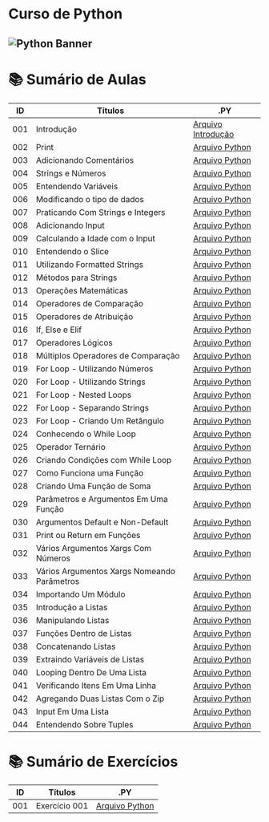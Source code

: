 # Curso de Python

## <img src="https://learn.temporal.io/assets/images/banner_python-0d345d125b6892840c54f7e1460c8a5a.png" alt="Python Banner">

# 📚 Sumário de Aulas

| ID  | Títulos                                     | .PY                                      |
| --- | ------------------------------------------- | ---------------------------------------- |
| 001 | Introdução                                  | [Arquivo Introdução](aula.001/README.md) |
| 002 | Print                                       | [Arquivo Python](aula.002/main.py)       |
| 003 | Adicionando Comentários                     | [Arquivo Python](aula.003/main.py)       |
| 004 | Strings e Números                           | [Arquivo Python](aula.004/main.py)       |
| 005 | Entendendo Variáveis                        | [Arquivo Python](aula.005/main.py)       |
| 006 | Modificando o tipo de dados                 | [Arquivo Python](aula.006/main.py)       |
| 007 | Praticando Com Strings e Integers           | [Arquivo Python](aula.007/main.py)       |
| 008 | Adicionando Input                           | [Arquivo Python](aula.008/main.py)       |
| 009 | Calculando a Idade com o Input              | [Arquivo Python](aula.009/main.py)       |
| 010 | Entendendo o Slice                          | [Arquivo Python](aula.010/main.py)       |
| 011 | Utilizando Formatted Strings                | [Arquivo Python](aula.011/main.py)       |
| 012 | Métodos para Strings                        | [Arquivo Python](aula.012/main.py)       |
| 013 | Operações Matemáticas                       | [Arquivo Python](aula.013/main.py)       |
| 014 | Operadores de Comparação                    | [Arquivo Python](aula.014/main.py)       |
| 015 | Operadores de Atribuição                    | [Arquivo Python](aula.015/main.py)       |
| 016 | If, Else e Elif                             | [Arquivo Python](aula.016/main.py)       |
| 017 | Operadores Lógicos                          | [Arquivo Python](aula.017/main.py)       |
| 018 | Múltiplos Operadores de Comparação          | [Arquivo Python](aula.018/main.py)       |
| 019 | For Loop - Utilizando Números               | [Arquivo Python](aula.019/main.py)       |
| 020 | For Loop - Utilizando Strings               | [Arquivo Python](aula.020/main.py)       |
| 021 | For Loop - Nested Loops                     | [Arquivo Python](aula.021/main.py)       |
| 022 | For Loop - Separando Strings                | [Arquivo Python](aula.022/main.py)       |
| 023 | For Loop - Criando Um Retângulo             | [Arquivo Python](aula.023/main.py)       |
| 024 | Conhecendo o While Loop                     | [Arquivo Python](aula.024/main.py)       |
| 025 | Operador Ternário                           | [Arquivo Python](aula.025/main.py)       |
| 026 | Criando Condições com While Loop            | [Arquivo Python](aula.026/main.py)       |
| 027 | Como Funciona uma Função                    | [Arquivo Python](aula.027/main.py)       |
| 028 | Criando Uma Função de Soma                  | [Arquivo Python](aula.028/main.py)       |
| 029 | Parâmetros e Argumentos Em Uma Função       | [Arquivo Python](aula.029/main.py)       |
| 030 | Argumentos Default e Non-Default            | [Arquivo Python](aula.030/main.py)       |
| 031 | Print ou Return em Funções                  | [Arquivo Python](aula.031/main.py)       |
| 032 | Vários Argumentos Xargs Com Números         | [Arquivo Python](aula.032/main.py)       |
| 033 | Vários Argumentos Xargs Nomeando Parâmetros | [Arquivo Python](aula.033/main.py)       |
| 034 | Importando Um Módulo                        | [Arquivo Python](aula.034/main.py)       |
| 035 | Introdução a Listas                         | [Arquivo Python](aula.035/main.py)       |
| 036 | Manipulando Listas                          | [Arquivo Python](aula.036/main.py)       |
| 037 | Funções Dentro de Listas                    | [Arquivo Python](aula.037/main.py)       |
| 038 | Concatenando Listas                         | [Arquivo Python](aula.038/main.py)       |
| 039 | Extraindo Variáveis de Listas               | [Arquivo Python](aula.039/main.py)       |
| 040 | Looping Dentro De Uma Lista                 | [Arquivo Python](aula.040/main.py)       |
| 041 | Verificando Itens Em Uma Linha              | [Arquivo Python](aula.041/main.py)       |
| 042 | Agregando Duas Listas Com o Zip             | [Arquivo Python](aula.042/main.py)       |
| 043 | Input Em Uma Lista                          | [Arquivo Python](aula.043/main.py)       |
| 044 | Entendendo Sobre Tuples                     | [Arquivo Python](aula.044/main.py)       |

# 📚 Sumário de Exercícios

| ID  | Títulos       | .PY                |
| --- | ------------- | ------------------ |
| 001 | Exercício 001 | [Arquivo Python]() |
